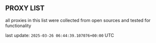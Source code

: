 ## PROXY LIST

all proxies in this list were collected from open sources and tested for functionality

last update: `2025-03-26 06:44:39.107076+00:00` UTC